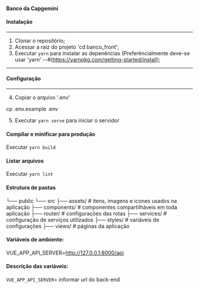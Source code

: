 #### Banco da Capgemini #### 

#### Instalação ####
------------------------------
1. Clonar o repositório;
2. Acessar a raiz do projeto 'cd banco_front';
3. Executar `yarn` para instalar as depenências (Preferêncialmente deve-se usar 'yarn' --#(https://yarnpkg.com/getting-started/install);
------------------------------

#### Configuração ####
------------------------------
4. Copiar o arquivo '.env'


cp .env.example .env


5. Executar `yarn serve` para iniciar o servidor


#### Compilar e minificar para produção ####

Executar `yarn build`

#### Listar arquivos ####

Executar `yarn lint`


#### Estrutura de pastas ####


└── public
└── src
    ├── assets/ # itens, imagens e icones usados na aplicação
    ├── components/ # componentes compartilháveis em toda aplicação
    ├── router/ # configurações das rotas
    ├── services/ # configuração de serviços utilizados
    ├── styles/ # variáveis de configurações
    ├── views/ # páginas da aplicação


#### Variáveis de ambiente: ####


VUE_APP_API_SERVER=http://127.0.0.1:8000/api


#### Descrição das variáveis: ####

`VUE_APP_API_SERVER`= informar url do back-end